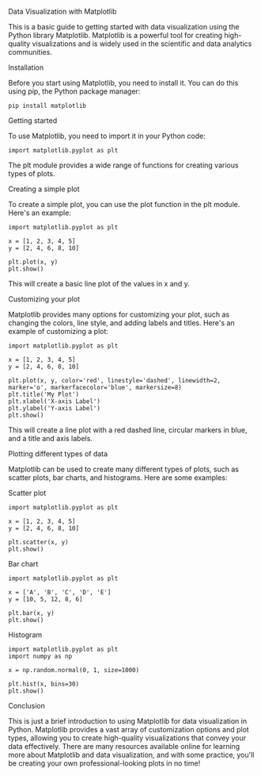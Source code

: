 Data Visualization with Matplotlib

This is a basic guide to getting started with data visualization using the Python library Matplotlib. Matplotlib is a powerful tool for creating high-quality visualizations and is widely used in the scientific and data analytics communities.

Installation

Before you start using Matplotlib, you need to install it. You can do this using pip, the Python package manager:

	pip install matplotlib

Getting started

To use Matplotlib, you need to import it in your Python code:

	import matplotlib.pyplot as plt
The plt module provides a wide range of functions for creating various types of plots.

Creating a simple plot

To create a simple plot, you can use the plot function in the plt module. Here's an example:


	import matplotlib.pyplot as plt

	x = [1, 2, 3, 4, 5]
	y = [2, 4, 6, 8, 10]

	plt.plot(x, y)
	plt.show()
This will create a basic line plot of the values in x and y.

Customizing your plot

Matplotlib provides many options for customizing your plot, such as changing the colors, line style, and adding labels and titles. Here's an example of customizing a plot:

	import matplotlib.pyplot as plt

	x = [1, 2, 3, 4, 5]
	y = [2, 4, 6, 8, 10]

	plt.plot(x, y, color='red', linestyle='dashed', linewidth=2, marker='o', markerfacecolor='blue', markersize=8)
	plt.title('My Plot')
	plt.xlabel('X-axis Label')
	plt.ylabel('Y-axis Label')
	plt.show()
This will create a line plot with a red dashed line, circular markers in blue, and a title and axis labels.

Plotting different types of data

Matplotlib can be used to create many different types of plots, such as scatter plots, bar charts, and histograms. Here are some examples:

Scatter plot

	import matplotlib.pyplot as plt

	x = [1, 2, 3, 4, 5]
	y = [2, 4, 6, 8, 10]

	plt.scatter(x, y)
	plt.show()
Bar chart


	import matplotlib.pyplot as plt

	x = ['A', 'B', 'C', 'D', 'E']
	y = [10, 5, 12, 8, 6]

	plt.bar(x, y)
	plt.show()
Histogram


	import matplotlib.pyplot as plt
	import numpy as np

	x = np.random.normal(0, 1, size=1000)

	plt.hist(x, bins=30)
	plt.show()

Conclusion

This is just a brief introduction to using Matplotlib for data visualization in Python. Matplotlib provides a vast array of customization options and plot types, allowing you to create high-quality visualizations that convey your data effectively. There are many resources available online for learning more about Matplotlib and data visualization, and with some practice, you'll be creating your own professional-looking plots in no time!																
